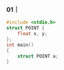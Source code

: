 ### 01｜
```C
#include <stdio.h>
struct POINT {
    float x, y;
};
int main()
{
    struct POINT a;
}

```
